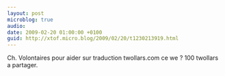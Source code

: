 ```yaml
---
layout: post
microblog: true
audio: 
date: 2009-02-20 01:00:00 +0100
guid: http://xtof.micro.blog/2009/02/20/t1230213919.html
---
```

Ch. Volontaires pour aider sur traduction twollars.com ce we ? 100 twollars a partager.
